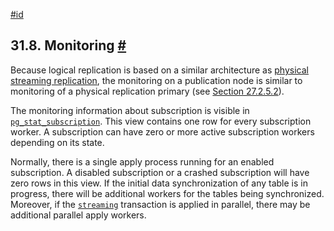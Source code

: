 [#id](#LOGICAL-REPLICATION-MONITORING)

## 31.8. Monitoring [#](#LOGICAL-REPLICATION-MONITORING)

Because logical replication is based on a similar architecture as [physical streaming replication](warm-standby#STREAMING-REPLICATION), the monitoring on a publication node is similar to monitoring of a physical replication primary (see [Section 27.2.5.2](warm-standby#STREAMING-REPLICATION-MONITORING)).

The monitoring information about subscription is visible in [`pg_stat_subscription`](monitoring-stats#MONITORING-PG-STAT-SUBSCRIPTION). This view contains one row for every subscription worker. A subscription can have zero or more active subscription workers depending on its state.

Normally, there is a single apply process running for an enabled subscription. A disabled subscription or a crashed subscription will have zero rows in this view. If the initial data synchronization of any table is in progress, there will be additional workers for the tables being synchronized. Moreover, if the [`streaming`](sql-createsubscription#SQL-CREATESUBSCRIPTION-WITH-STREAMING) transaction is applied in parallel, there may be additional parallel apply workers.

